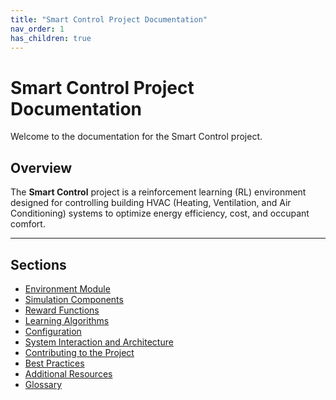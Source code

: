```yaml
---
title: "Smart Control Project Documentation"
nav_order: 1
has_children: true
---
```


# Smart Control Project Documentation

Welcome to the documentation for the Smart Control project.

## Overview

The **Smart Control** project is a reinforcement learning (RL) environment designed for controlling building HVAC (Heating, Ventilation, and Air Conditioning) systems to optimize energy efficiency, cost, and occupant comfort.

---

## Sections

- [Environment Module](docs/environment.md)
- [Simulation Components](docs/simulation-components.md)
- [Reward Functions](docs/reward-functions.md)
- [Learning Algorithms](docs/learning-algorithms.md)
- [Configuration](docs/configuration.md)
- [System Interaction and Architecture](docs/system-architecture.md)
- [Contributing to the Project](docs/contributing.md)
- [Best Practices](docs/best-practices.md)
- [Additional Resources](docs/additional-resources.md)
- [Glossary](docs/glossary.md)